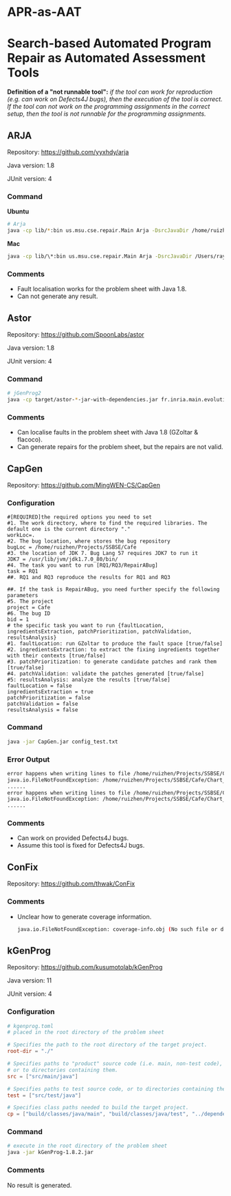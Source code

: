 # APR-as-AAT

# Search-based Automated Program Repair as Automated Assessment Tools

**Definition of a "not runnable tool":** *if the tool can work for reproduction (e.g. can work on Defects4J bugs), then the execution of the tool is correct. If the tool can not work on the programming assignments in the correct setup, then the tool is not runnable for the programming assignments.*

## ARJA

Repository: https://github.com/yyxhdy/arja

Java version: 1.8

JUnit version: 4

### Command

**Ubuntu**

```sh
# Arja
java -cp lib/*:bin us.msu.cse.repair.Main Arja -DsrcJavaDir /home/ruizhen/Projects/SSBSE/Cafe/com1003_cafe -DbinJavaDir /home/ruizhen/Projects/SSBSE/Cafe/com1003_cafe/build/classes/java/main -DbinTestDir /home/ruizhen/Projects/SSBSE/Cafe/com1003_cafe/build/classes/java/test -Ddependences /home/ruizhen/Projects/SSBSE/Cafe/dependency/javaparser-core-3.25.1.jar:/home/ruizhen/Projects/SSBSE/Cafe/dependency/javaparser-core-serialization-3.25.1.jar:/home/ruizhen/Projects/SSBSE/Cafe/dependency/commons-lang3-3.0.jar
```

**Mac**

```sh
java -cp lib/\*:bin us.msu.cse.repair.Main Arja -DsrcJavaDir /Users/ray/Project/PhD/SSBSE/Cafe/com1003_cafe -DbinJavaDir /Users/ray/Project/PhD/SSBSE/Cafe/com1003_cafe/build/classes/java/main -DbinTestDir /Users/ray/Project/PhD/SSBSE/Cafe/com1003_cafe/build/classes/java/test -Ddependences /Users/ray/Project/PhD/SSBSE/Cafe/dependency/javaparser-core-3.25.1.jar:/Users/ray/Project/PhD/SSBSE/Cafe/dependency/javaparser-core-serialization-3.25.1.jar:/Users/ray/Project/PhD/SSBSE/Cafe/dependency/commons-lang3-3.0.jar
```

### Comments

* Fault localisation works for the problem sheet with Java 1.8.
* Can not generate any result.

## Astor

Repository: https://github.com/SpoonLabs/astor

Java version: 1.8

JUnit version: 4

### Command

```sh
# jGenProg2
java -cp target/astor-*-jar-with-dependencies.jar fr.inria.main.evolution.AstorMain -mode jgenprog -srcjavafolder /src/main/java/ -srctestfolder /src/test/java/  -binjavafolder /build/classes/java/main/ -bintestfolder /build/classes/java/test/ -location /home/ruizhen/Projects/SSBSE/Cafe/com1003_cafe -dependencies /home/ruizhen/Projects/SSBSE/Cafe/dependency
```

### Comments

* Can localise faults in the problem sheet with Java 1.8 (GZoltar & flacoco).
* Can generate repairs for the problem sheet, but the repairs are not valid.

## CapGen

Repository: https://github.com/MingWEN-CS/CapGen

### Configuration

```
#[REQUIRED]the required options you need to set
#1. The work directory, where to find the required libraries. The default one is the current directory "."
workLoc=.
#2. The bug location, where stores the bug repository
bugLoc = /home/ruizhen/Projects/SSBSE/Cafe
#3. the location of JDK 7. Bug Lang 57 requires JDK7 to run it
JDK7 = /usr/lib/jvm/jdk1.7.0_80/bin/
#4. The task you want to run [RQ1/RQ3/RepairABug]
task = RQ1
##. RQ1 and RQ3 reproduce the results for RQ1 and RQ3

##. If the task is RepairABug, you need further specify the following parameters
#5. The project 
project = Cafe
#6. The bug ID
bid = 1
# the specific task you want to run {faultLocation, ingredientsExtraction, patchPrioritization, patchValidation, resultsAnalysis}
#1. faultLocation: run GZoltar to produce the fault space [true/false]
#2. ingredientsExtraction: to extract the fixing ingredients together with their contexts [true/false]
#3. patchPrioritization: to generate candidate patches and rank them [true/false]
#4. patchValidation: validate the patches generated [true/false]
#5: resultsAnalysis: analyze the results [true/false]
faultLocation = false
ingredientsExtraction = true
patchPrioritization = false
patchValidation = false
resultsAnalysis = false
```

### Command

```sh
java -jar CapGen.jar config_test.txt 
```

### Error Output

```sh
error happens when writing lines to file /home/ruizhen/Projects/SSBSE/Cafe/Chart_1_buggy/ingredients/ingredientsRank.txt
java.io.FileNotFoundException: /home/ruizhen/Projects/SSBSE/Cafe/Chart_1_buggy/ingredients/ingredientsRank.txt (No such file or directory)
......
error happens when writing lines to file /home/ruizhen/Projects/SSBSE/Cafe/Chart_8_buggy/ingredients/ingredientsRank.txt
java.io.FileNotFoundException: /home/ruizhen/Projects/SSBSE/Cafe/Chart_8_buggy/ingredients/ingredientsRank.txt (No such file or directory)
......
```

### Comments

* Can work on provided Defects4J bugs.
* Assume this tool is fixed for Defects4J bugs.

## ConFix

Repository: https://github.com/thwak/ConFix

### Comments

* Unclear how to generate coverage information.

  ```sh
  java.io.FileNotFoundException: coverage-info.obj (No such file or directory)
  ```

## kGenProg

Repository: https://github.com/kusumotolab/kGenProg

Java version: 11

JUnit version: 4

### Configuration

```toml
# kgenprog.toml
# placed in the root directory of the problem sheet

# Specifies the path to the root directory of the target project.
root-dir = "./"

# Specifies paths to "product" source code (i.e. main, non-test code),
# or to directories containing them.
src = ["src/main/java"]

# Specifies paths to test source code, or to directories containing them.
test = ["src/test/java"]

# Specifies class paths needed to build the target project.
cp = ["build/classes/java/main", "build/classes/java/test", "../dependency/commons-lang3-3.0.jar", "../dependency/javaparser-core-3.25.1.jar", "../dependency/javaparser-core-serialization-3.25.1.jar", "../dependency/junit-4.13.2.jar", "../dependency/junit-jupiter-api-5.9.0.jar", "../dependency/junit-jupiter-engine-5.9.0.jar", "../dependency/junit-vintage-engine-5.9.0.jar", "../dependency/apiguardian-api-1.1.2.jar"]
```

### Command

```sh
# execute in the root directory of the problem sheet
java -jar kGenProg-1.8.2.jar 
```

### Comments

No result is generated.
